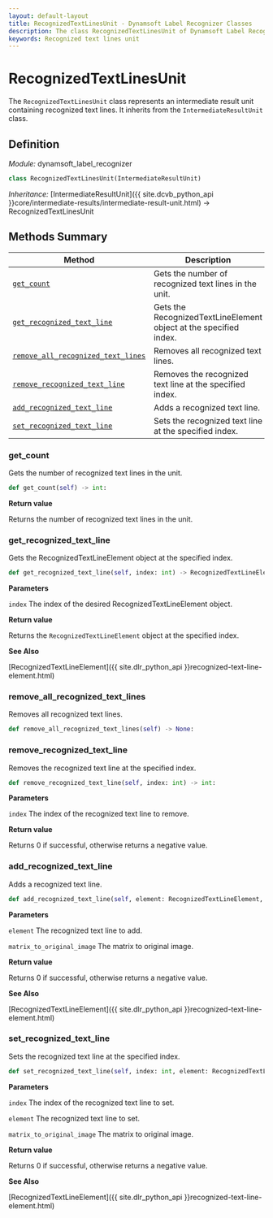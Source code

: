 ```yaml
---
layout: default-layout
title: RecognizedTextLinesUnit - Dynamsoft Label Recognizer Classes
description: The class RecognizedTextLinesUnit of Dynamsoft Label Recognizer represents an intermediate result unit containing recognized text lines.
keywords: Recognized text lines unit
---
```


# RecognizedTextLinesUnit

The `RecognizedTextLinesUnit` class represents an intermediate result unit containing recognized text lines. It inherits from the `IntermediateResultUnit` class.

## Definition

*Module:* dynamsoft_label_recognizer

```python
class RecognizedTextLinesUnit(IntermediateResultUnit)
```

*Inheritance:* [IntermediateResultUnit]({{ site.dcvb_python_api }}core/intermediate-results/intermediate-result-unit.html) -> RecognizedTextLinesUnit

## Methods Summary

| Method               | Description |
|----------------------|-------------|
| [`get_count`](#get_count) | Gets the number of recognized text lines in the unit.|
| [`get_recognized_text_line`](#get_recognized_text_line) | Gets the RecognizedTextLineElement object at the specified index. |
| [`remove_all_recognized_text_lines`](#remove_all_recognized_text_lines) | Removes all recognized text lines. |
| [`remove_recognized_text_line`](#remove_recognized_text_line) | Removes the recognized text line at the specified index. |
| [`add_recognized_text_line`](#add_recognized_text_line) | Adds a recognized text line. |
| [`set_recognized_text_line`](#set_recognized_text_line) | Sets the recognized text line at the specified index. |


### get_count

Gets the number of recognized text lines in the unit.

```python
def get_count(self) -> int:
```

**Return value**

Returns the number of recognized text lines in the unit.

### get_recognized_text_line

Gets the RecognizedTextLineElement object at the specified index.

```python
def get_recognized_text_line(self, index: int) -> RecognizedTextLineElement:
```

**Parameters**

`index` The index of the desired RecognizedTextLineElement object.

**Return value**

Returns the `RecognizedTextLineElement` object at the specified index.

**See Also**

[RecognizedTextLineElement]({{ site.dlr_python_api }}recognized-text-line-element.html)

### remove_all_recognized_text_lines

Removes all recognized text lines.

```python
def remove_all_recognized_text_lines(self) -> None:
```

### remove_recognized_text_line

Removes the recognized text line at the specified index.

```python
def remove_recognized_text_line(self, index: int) -> int:
```

**Parameters**

`index` The index of the recognized text line to remove.

**Return value**

Returns 0 if successful, otherwise returns a negative value.

### add_recognized_text_line

Adds a recognized text line.

```python
def add_recognized_text_line(self, element: RecognizedTextLineElement, matrix_to_original_image: List[float] = IDENTITY_MATRIX) -> int:
```

**Parameters**

`element` The recognized text line to add.

`matrix_to_original_image` The matrix to original image.

**Return value**

Returns 0 if successful, otherwise returns a negative value.

**See Also**

[RecognizedTextLineElement]({{ site.dlr_python_api }}recognized-text-line-element.html)

### set_recognized_text_line

Sets the recognized text line at the specified index.

```python
def set_recognized_text_line(self, index: int, element: RecognizedTextLineElement, matrix_to_original_image: List[float] = IDENTITY_MATRIX) -> int:
```

**Parameters**

`index` The index of the recognized text line to set.

`element` The recognized text line to set.

`matrix_to_original_image` The matrix to original image.

**Return value**

Returns 0 if successful, otherwise returns a negative value.

**See Also**

[RecognizedTextLineElement]({{ site.dlr_python_api }}recognized-text-line-element.html)
